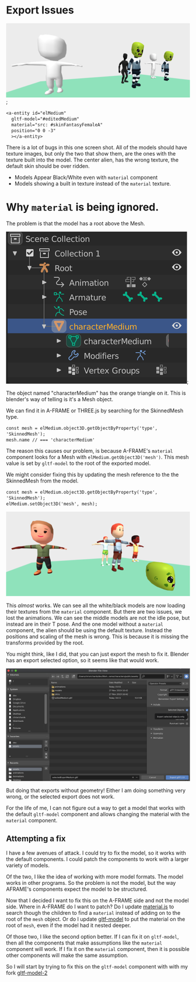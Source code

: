# Export Issues

![Export Issue 1](./imgs/export_issue_1.png);

```
<a-entity id="elMedium"
  gltf-model="#editedMedium"
  material="src: #skinFantasyFemaleA"
  position="0 0 -3"
  ></a-entity>

```

There is a lot of bugs in this one screen shot. All of the models should have texture images, but only the two that show them, are the ones with the texture built into the model. The center alien, has the wrong texture, the default skin should be over ridden.

* Models Appear Black/White even with `material` component
* Models showing a built in texture instead of the `material` texture.



# Why `material` is being ignored.

The problem is that the model has a root above the Mesh.

![export_issue_1_settings](./imgs/export_issue_1_settings.png);

The object named "characterMedium" has the orange triangle on it. This is blender's way of telling is it's a Mesh object.

We can find it in A-FRAME or THREE.js by searching for the SkinnedMesh type.

```
const mesh = elMedium.object3D.getObjectByProperty('type', 'SkinnedMesh');
mesh.name // === 'characterMedium'
```

The reason this causes our problem, is because A-FRAME's `material` component looks for a Mesh with `elMedium.getObject3D('mesh')`. This mesh value is set by `gltf-model` to the root of the exported model.


We might consider fixing this by updating the mesh reference to the the SkinnedMesh from the model.

```
const mesh = elMedium.object3D.getObjectByProperty('type', 'SkinnedMesh');
elMedium.setObject3D('mesh', mesh);

```

![export_issue_1_attempt_1](./imgs/export_issue_1_attempt_1.png)

This *almost* works. We can see all the white/black models are now loading their textures from the `material` component. But there are two issues, we lost the animations. We can see the middle models are not the idle pose, but instead are in their T pose. And the one model without a `material` component, the alien should be using the default texture. Instead the positions and scaling of the mesh is wrong. This is because it is missing the transforms provided by the root.

You might think, like I did, that you can just export the mesh to fix it. Blender has an export selected option, so it seems like that would work.

![export_issue_1_attempt_2](./imgs/export_issue_1_attempt_2.png)

But doing that exports without geometry! Either I am doing something very wrong, or the selected export does not work.

For the life of me, I can not figure out a way to get a model that works with the default `gltf-model` component and allows changing the material with the `material` component.



## Attempting a fix

I have a few avenues of attack. I could try to fix the model, so it works with the default components. I could patch the components to work with a larger variety of models.

Of the two, I like the idea of working with more model formats. The model works in other programs. So the problem is not the model, but the way AFRAME's components expect the model to be structured.

Now that I decided I want to fix this on the A-FRAME side and not the model side. Where in A-FRAME do I want to patch? Do I update [material.js](https://github.com/aframevr/aframe/blob/v0.9.0/src/components/material.js#L184) to search though the children to find a `material` instead of adding on to the root of the `mesh` object. Or do I update [gltf-model](https://github.com/aframevr/aframe/blob/master/src/components/gltf-model.js#L33) to put the material on the root of `mesh`, even if the model had it nested deeper.

Of those two, I like the second option better. If I can fix it on `gltf-model`, then all the components that make assumptions like the `material` component will work. If I fix it on the `material` component, then it is possible other components will make the same assumption.

So I will start by trying to fix this on the `gltf-model` component with with my fork [gltf-model-2](../src/gltf-model-2.js)
